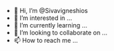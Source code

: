 - 👋 Hi, I’m @Sivavigneshios
- 👀 I’m interested in ...
- 🌱 I’m currently learning ...
- 💞️ I’m looking to collaborate on ...
- 📫 How to reach me ...

<!---
Sivavigneshios/Sivavigneshios is a ✨ special ✨ repository because its `README.md` (this file) appears on your GitHub profile.
You can click the Preview link to take a look at your changes.
--->
